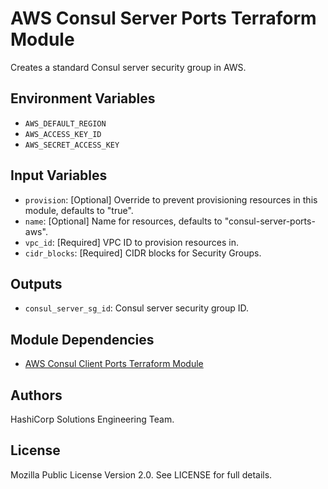 # AWS Consul Server Ports Terraform Module

Creates a standard Consul server security group in AWS.

## Environment Variables

- `AWS_DEFAULT_REGION`
- `AWS_ACCESS_KEY_ID`
- `AWS_SECRET_ACCESS_KEY`

## Input Variables

- `provision`: [Optional] Override to prevent provisioning resources in this module, defaults to "true".
- `name`: [Optional] Name for resources, defaults to "consul-server-ports-aws".
- `vpc_id`: [Required] VPC ID to provision resources in.
- `cidr_blocks`: [Required] CIDR blocks for Security Groups.

## Outputs

- `consul_server_sg_id`: Consul server security group ID.

## Module Dependencies

- [AWS Consul Client Ports Terraform Module](https://github.com/hashicorp-modules/consul-client-ports-aws)

## Authors

HashiCorp Solutions Engineering Team.

## License

Mozilla Public License Version 2.0. See LICENSE for full details.
